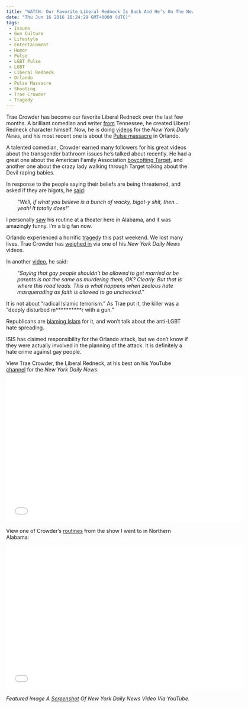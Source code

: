 ```yaml
---
title: "WATCH: Our Favorite Liberal Redneck Is Back And He’s On The New York Daily News"
date: "Thu Jun 16 2016 18:24:29 GMT+0000 (UTC)"
tags: 
 - Issues
 - Gun Culture
 - Lifestyle
 - Entertainment
 - Humor
 - Pulse
 - LGBT Pulse
 - LGBT
 - Liberal Redneck
 - Orlando
 - Pulse Massacre
 - Shooting
 - Trae Crowder
 - Tragedy
---
```

<p><!-- Quick Adsense WordPress Plugin: http://quicksense.net/ --></p><p>Trae Crowder has become our favorite Liberal Redneck over the last few months. A&#xA0;brilliant comedian and writer <a href="https://www.youtube.com/channel/UCTHsQd-vRXK1bp4vpifl6yA/about?&amp;ab_channel=TraeCrowder" onclick="__gaTracker(&apos;send&apos;, &apos;event&apos;, &apos;outbound-article&apos;, &apos;https://www.youtube.com/channel/UCTHsQd-vRXK1bp4vpifl6yA/about?&amp;ab_channel=TraeCrowder&apos;, &apos;from&apos;);">from</a> Tennessee, he created Liberal Redneck character himself. Now, he is doing <a href="http://interactive.nydailynews.com/2016/06/liberal-redneck-trae-crowder-nothing-funny-orlando-massacre/" onclick="__gaTracker(&apos;send&apos;, &apos;event&apos;, &apos;outbound-article&apos;, &apos;http://interactive.nydailynews.com/2016/06/liberal-redneck-trae-crowder-nothing-funny-orlando-massacre/&apos;, &apos;videos&apos;);">videos</a> for the <em>New York Daily News</em>, and his&#xA0;most recent one is about the <a href="http://www.liberalamerica.org/2016/06/12/50-confirmed-dead-53-wounded-worst-mass-shooting-us-history/">Pulse massacre</a> in Orlando.</p><p>A talented comedian, Crowder&#xA0;earned&#xA0;many followers for his great videos about the transgender bathroom issues he&#x2019;s talked about recently.&#xA0;He had a great one about the American Family Association <a href="https://www.youtube.com/watch?v=qjGv6exoKkw" onclick="__gaTracker(&apos;send&apos;, &apos;event&apos;, &apos;outbound-article&apos;, &apos;https://www.youtube.com/watch?v=qjGv6exoKkw&apos;, &apos;boycotting Target&apos;);">boycotting Target</a>, and another one about the crazy lady walking through Target talking about the Devil raping babies.</p><p>In response to the people saying their beliefs are being threatened, and asked if they are bigots, he <a href="http://www.liberalamerica.org/2016/05/20/liberal-redneck-strikes-bathrooms-awesome/" target="_blank">said</a>:</p><p style="padding-left: 30px;"><em>&#x201C;Well, if what you believe is a bunch of wacky, bigot-y shit, then&#x2026; yeah! It totally does!&#x201D;</em></p><p>I personally <a href="http://www.liberalamerica.org/2016/05/28/i-saw-liberal-rednecks-show-was-hilarious-videos/" target="_blank">saw</a> his routine at a theater here in Alabama, and it was amazingly funny. I&#x2019;m a big fan now.</p><p>Orlando experienced a horrific <a href="http://www.liberalamerica.org/2016/06/12/50-confirmed-dead-53-wounded-worst-mass-shooting-us-history/" target="_blank">tragedy</a> this past weekend. We lost many lives. Trae Crowder has <a href="http://interactive.nydailynews.com/2016/06/liberal-redneck-trae-crowder-nothing-funny-orlando-massacre/" onclick="__gaTracker(&apos;send&apos;, &apos;event&apos;, &apos;outbound-article&apos;, &apos;http://interactive.nydailynews.com/2016/06/liberal-redneck-trae-crowder-nothing-funny-orlando-massacre/&apos;, &apos;weighed in&apos;);" target="_blank">weighed in</a>&#xA0;via one of his <em>New York Daily News</em> videos.</p><p>In another <a href="https://www.youtube.com/watch?v=On63zPj85dY&amp;ab_channel=NewYorkDailyNews" onclick="__gaTracker(&apos;send&apos;, &apos;event&apos;, &apos;outbound-article&apos;, &apos;https://www.youtube.com/watch?v=On63zPj85dY&amp;ab_channel=NewYorkDailyNews&apos;, &apos;video&apos;);">video</a>, he said:</p><p style="padding-left: 30px;">&#x201C;<em>Saying that gay people shouldn&#x2019;t be allowed to get married or be parents is not the same as murdering them, OK? Clearly. But that is where this road leads. This is what happens when zealous hate masquerading as faith is allowed to go unchecked</em>.&#x201D;</p><p><!-- Quick Adsense WordPress Plugin: http://quicksense.net/ --></p><p>It is not about &#x201C;radical Islamic terrorism.&#x201D;&#xA0;As Trae put it, the killer was a &#x201C;deeply disturbed m**********r with a gun.&#x201D;</p><p>Republicans are&#xA0;<a href="http://www.liberalamerica.org/2016/06/15/right-wingers-focus-islamic-terrorism-christian-terrorism-doesnt-exist-video/" target="_blank">blaming Islam</a> for it, and won&#x2019;t&#xA0;talk about&#xA0;the anti-LGBT hate spreading.</p><p>ISIS has claimed responsibility for the Orlando attack, but we don&#x2019;t know if they were actually involved in the planning of the attack. It&#xA0;is definitely a hate crime against gay people.</p><p>View Trae Crowder, the Liberal Redneck, at his best on&#xA0;his YouTube <a href="https://www.youtube.com/channel/UCTHsQd-vRXK1bp4vpifl6yA" onclick="__gaTracker(&apos;send&apos;, &apos;event&apos;, &apos;outbound-article&apos;, &apos;https://www.youtube.com/channel/UCTHsQd-vRXK1bp4vpifl6yA&apos;, &apos;channel&apos;);" target="_blank">channel</a>&#xA0;for the <em>New York Daily News</em>:</p><p><span class="embed-youtube" style="text-align:center; display: block;"><iframe class="youtube-player" type="text/html" width="640" height="390" src="//www.youtube.com/embed/On63zPj85dY?version=3&amp;rel=1&amp;fs=1&amp;autohide=2&amp;showsearch=0&amp;showinfo=1&amp;iv_load_policy=1&amp;wmode=transparent" allowfullscreen="true" style="border:0;"></iframe></span></p><p>View one&#xA0;of Crowder&#x2019;s <a href="https://youtu.be/5jqeD3lMY2c" onclick="__gaTracker(&apos;send&apos;, &apos;event&apos;, &apos;outbound-article&apos;, &apos;https://youtu.be/5jqeD3lMY2c&apos;, &apos;routines&apos;);">routines</a> from the show I went to in Northern Alabama:</p><p><span class="embed-youtube" style="text-align:center; display: block;"><iframe class="youtube-player" type="text/html" width="640" height="390" src="//www.youtube.com/embed/5jqeD3lMY2c?version=3&amp;rel=1&amp;fs=1&amp;autohide=2&amp;showsearch=0&amp;showinfo=1&amp;iv_load_policy=1&amp;wmode=transparent" allowfullscreen="true" style="border:0;"></iframe></span></p><p><em>Featured Image A <a href="https://www.youtube.com/watch?v=5jqeD3lMY2c" onclick="__gaTracker(&apos;send&apos;, &apos;event&apos;, &apos;outbound-article&apos;, &apos;https://www.youtube.com/watch?v=5jqeD3lMY2c&apos;, &apos;Screenshot&apos;);" target="_blank">Screenshot</a>&#xA0;Of New York Daily News Video Via YouTube.</em></p><div style="font-size:0px;height:0px;line-height:0px;margin:0;padding:0;clear:both"></div>